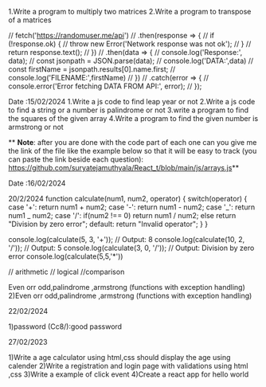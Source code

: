 1.Write a program to multiply two matrices
2.Write a program to transpose of a matrices

// fetch('https://randomuser.me/api')
// .then(response => {
// if (!response.ok) {
// throw new Error('Network response was not ok');
// }
// return response.text();
// })
// .then(data => {
// console.log('Response:', data);
// const jsonpath = JSON.parse(data);
// console.log('DATA:',data)
// const firstName = jsonpath.results[0].name.first;
// console.log('FILENAME:',firstName)
// })
// .catch(error => {
// console.error('Error fetching DATA FROM API:', error);
// });

Date :15/02/2024
1.Write a js code to find leap year or not
2.Write a js code to find a string or a number is palindrome or not
3.write a program to find the squares of the given array
4.Write a program to find the given number is armstrong or not

\*\*
**Note**:
after you are done with the code part of each one can you give me the link of the file like the example below so that it will be easy to track (you can paste the link beside each question):
https://github.com/suryatejamuthyala/React_t/blob/main/js/arrays.js**

Date :16/02/2024

20/2/2024
function calculate(num1, num2, operator) {
switch(operator) {
case '+':
return num1 + num2;
case '-':
return num1 - num2;
case '_':
return num1 _ num2;
case '/':
if(num2 !== 0)
return num1 / num2;
else
return "Division by zero error";
default:
return "Invalid operator";
}
}

console.log(calculate(5, 3, '+')); // Output: 8
console.log(calculate(10, 2, '/')); // Output: 5
console.log(calculate(3, 0, '/')); // Output: Division by zero error
console.log(calculate(5,5,'\*'))

// arithmetic
// logical
//comparison

Even orr odd,palindrome ,armstrong (functions with exception handling)
2)Even orr odd,palindrome ,armstrong (functions with exception handling)

22/02/2024

1)password (Cc8/):good password

27/02/2023

1)Write a age calculator using html,css should display the age using calender
2)Write a registration and login page with validations using html ,css
3)Write a example of click event
4)Create a react app for hello world
